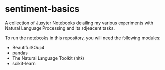 # sentiment-basics
A collection of Jupyter Notebooks detailing my various experiments with Natural Language Processing and its adjeacent tasks.

To run the notebooks in this repository, you will need the following modules:

- BeautifulSOup4
- pandas
- The Natural Language Toolkit (nltk)
- scikit-learn
